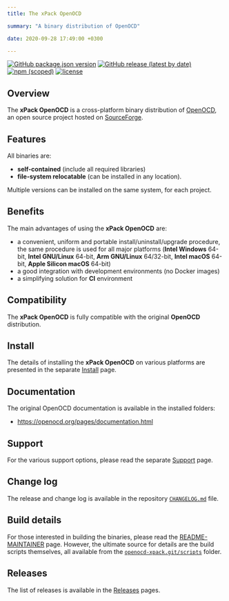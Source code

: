 ```yaml
---
title: The xPack OpenOCD

summary: "A binary distribution of OpenOCD"

date: 2020-09-28 17:49:00 +0300

---
```


[![GitHub package.json version](https://img.shields.io/github/package-json/v/xpack-dev-tools/openocd-xpack)](https://github.com/xpack-dev-tools/openocd-xpack/blob/xpack/package.json)
[![GitHub release (latest by date)](https://img.shields.io/github/v/release/xpack-dev-tools/openocd-xpack)](https://github.com/xpack-dev-tools/openocd-xpack/releases/)
[![npm (scoped)](https://img.shields.io/npm/v/@xpack-dev-tools/openocd.svg?color=blue)](https://www.npmjs.com/package/@xpack-dev-tools/openocd/)
[![license](https://img.shields.io/github/license/xpack-dev-tools/openocd-xpack)](https://github.com/xpack-dev-tools/openocd-xpack/blob/xpack/LICENSE)

## Overview

The **xPack OpenOCD** is a cross-platform binary distribution of
[OpenOCD](https://openocd.org),
an open source project hosted on
[SourceForge](http://sourceforge.net/p/openocd/code/).

## Features

All binaries are:

- **self-contained** (include all required libraries)
- **file-system relocatable**
(can be installed in any location).

Multiple versions can be installed on the same system, for each project.

## Benefits

The main advantages of using the **xPack OpenOCD** are:

- a convenient, uniform and portable install/uninstall/upgrade procedure,
  the same procedure is used for all major
  platforms (**Intel Windows** 64-bit,
  **Intel GNU/Linux** 64-bit,
  **Arm GNU/Linux** 64/32-bit,
  **Intel macOS** 64-bit,
  **Apple Silicon macOS** 64-bit)
- a good integration with development environments (no Docker images)
- a simplifying solution for **CI** environment

## Compatibility

The **xPack OpenOCD** is fully compatible with the original **OpenOCD**
distribution.

## Install

The details of installing the **xPack OpenOCD** on various platforms are
presented in the separate
[Install](/docs/install/) page.

## Documentation

The original OpenOCD documentation is available in the installed folders:

- https://openocd.org/pages/documentation.html

## Support

For the various support options, please read the separate
[Support](/docs/support/) page.

## Change log

The release and change log is available in the repository
[`CHANGELOG.md`](https://github.com/xpack-dev-tools/openocd-xpack/blob/xpack/CHANGELOG.md) file.

## Build details

For those interested in building the binaries, please read the
[README-MAINTAINER](https://github.com/xpack-dev-tools/openocd-xpack/blob/xpack/README-MAINTAINER.md)
page.
However, the ultimate source for details are the build scripts themselves,
all available from the
[`openocd-xpack.git/scripts`](https://github.com/xpack-dev-tools/openocd-xpack/tree/xpack/scripts/)
folder.

## Releases

The list of releases is available in the [Releases](/docs/releases/) pages.
